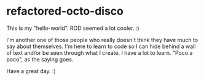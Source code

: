 # refactored-octo-disco
This is my "hello-world". ROD seemed a lot cooler. :)

I'm another one of those people who really doesn't think they have much to say about themselves. I'm here to learn to code so I can hide behind a wall of text and/or be seen through what I create. I have a lot to learn. "Poco a poco", as the saying goes.

Have a great day. :)
